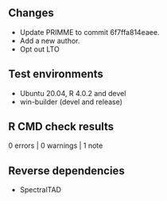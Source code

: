 ## Changes

* Update PRIMME to commit 6f7ffa814eaee.
* Add a new author.
* Opt out LTO

## Test environments
* Ubuntu 20.04, R 4.0.2 and devel
* win-builder (devel and release)

## R CMD check results

0 errors | 0 warnings | 1 note

## Reverse dependencies

* SpectralTAD
